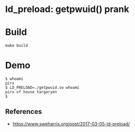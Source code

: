 # ld_preload: getpwuid() prank

# Build

```
make build
```

# Demo

```
$ whoami
pirx
$ LD_PRELOAD=./getpwuid.so whoami
pirx of house targaryen
$
```

## References

* https://www.sweharris.org/post/2017-03-05-ld-preload/
